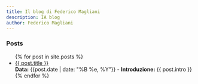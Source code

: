 ```yaml
---
title: Il blog di Federico Magliani
description: IA blog
author: Federico Magliani
---
```


<!--Mi chiamo Federico Magliani e sono appassionato di intelligenza artificiale. 
<br>Dopo aver ricevuto il Ph.D. in visione artificiale nel 2020, ho continuato a lavorare in questo ambito.
<br>Per maggiori info visita il mio [sito web](http://magliani.altervista.org).-->

### Posts

<ul>
  {% for post in site.posts %}
    <li>
      <a href="{{ post.url }}">{{ post.title }}</a><br> <b>Data:</b> {{post.date | date: "%B %e, %Y"}} <!--- <b>Descrizione:</b> {{ post.description }}--> - <b>Introduzione:</b> {{ post.intro }}<br>
    </li>
  {% endfor %}
</ul>
